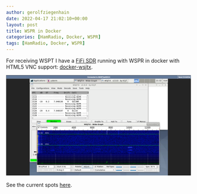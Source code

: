 ```yaml
---
author: gerolfziegenhain
date: 2022-04-17 21:02:10+00:00
layout: post
title: WSPR in Docker
categories: [HamRadio, Docker, WSPR]
tags: [HamRadio, Docker, WSPR]
---
```


For receiving WSPT I have a [FiFi SDR](https://www.box73.de/product_info.php?products_id=3081) 
running with WSPR in docker with HTML5 VNC support: 
[docker-wsjtx](https://github.com/8cH9azbsFifZ/docker-wsjtx).

![Example: Running WSJTX in Docker with HTML5](screenshot.png)

See the current spots [here](http://wsprnet.org/olddb?mode=html&band=all&limit=50&findcall=&findreporter=DG6FL&sort=date).